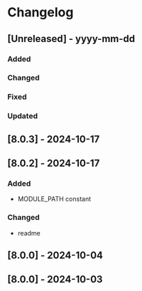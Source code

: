 # Changelog
## [Unreleased] - yyyy-mm-dd

### Added

### Changed

### Fixed

### Updated

## [8.0.3] - 2024-10-17


## [8.0.2] - 2024-10-17


### Added
- MODULE_PATH constant

### Changed
- readme

## [8.0.0] - 2024-10-04


## [8.0.0] - 2024-10-03
